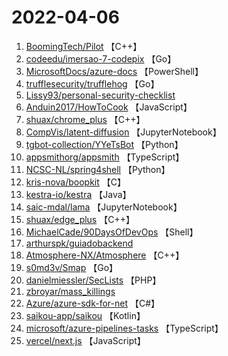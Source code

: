 # 2022-04-06

1. [BoomingTech/Pilot](https://github.com/BoomingTech/Pilot) 【C++】
2. [codeedu/imersao-7-codepix](https://github.com/codeedu/imersao-7-codepix) 【Go】
3. [MicrosoftDocs/azure-docs](https://github.com/MicrosoftDocs/azure-docs) 【PowerShell】
4. [trufflesecurity/trufflehog](https://github.com/trufflesecurity/trufflehog) 【Go】
5. [Lissy93/personal-security-checklist](https://github.com/Lissy93/personal-security-checklist) 
6. [Anduin2017/HowToCook](https://github.com/Anduin2017/HowToCook) 【JavaScript】
7. [shuax/chrome_plus](https://github.com/shuax/chrome_plus) 【C++】
8. [CompVis/latent-diffusion](https://github.com/CompVis/latent-diffusion) 【JupyterNotebook】
9. [tgbot-collection/YYeTsBot](https://github.com/tgbot-collection/YYeTsBot) 【Python】
10. [appsmithorg/appsmith](https://github.com/appsmithorg/appsmith) 【TypeScript】
11. [NCSC-NL/spring4shell](https://github.com/NCSC-NL/spring4shell) 【Python】
12. [kris-nova/boopkit](https://github.com/kris-nova/boopkit) 【C】
13. [kestra-io/kestra](https://github.com/kestra-io/kestra) 【Java】
14. [saic-mdal/lama](https://github.com/saic-mdal/lama) 【JupyterNotebook】
15. [shuax/edge_plus](https://github.com/shuax/edge_plus) 【C++】
16. [MichaelCade/90DaysOfDevOps](https://github.com/MichaelCade/90DaysOfDevOps) 【Shell】
17. [arthurspk/guiadobackend](https://github.com/arthurspk/guiadobackend) 
18. [Atmosphere-NX/Atmosphere](https://github.com/Atmosphere-NX/Atmosphere) 【C++】
19. [s0md3v/Smap](https://github.com/s0md3v/Smap) 【Go】
20. [danielmiessler/SecLists](https://github.com/danielmiessler/SecLists) 【PHP】
21. [zbroyar/mass_killings](https://github.com/zbroyar/mass_killings) 
22. [Azure/azure-sdk-for-net](https://github.com/Azure/azure-sdk-for-net) 【C#】
23. [saikou-app/saikou](https://github.com/saikou-app/saikou) 【Kotlin】
24. [microsoft/azure-pipelines-tasks](https://github.com/microsoft/azure-pipelines-tasks) 【TypeScript】
25. [vercel/next.js](https://github.com/vercel/next.js) 【JavaScript】
